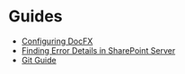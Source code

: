 # Guides

* [Configuring DocFX](./configuring-docfx.md)
* [Finding Error Details in SharePoint Server](./finding-error-details-in-sharepoint-server.md)
* [Git Guide](./git-guide.md)
